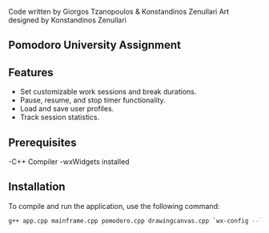 Code written by Giorgos Tzanopoulos & Konstandinos Zenullari
Art designed by Konstandinos Zenullari

## **Pomodoro University Assignment**

## Features
- Set customizable work sessions and break durations.
- Pause, resume, and stop timer functionality.
- Load and save user profiles.
- Track session statistics.

## Prerequisites
-C++ Compiler
-wxWidgets installed

## Installation

To compile and run the application, use the following command:

```bash
g++ app.cpp mainframe.cpp pomodoro.cpp drawingcanvas.cpp `wx-config --libs --cxxflags` -pthread -o Pomodoro